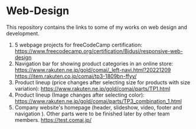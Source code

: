# Web-Design
This repository contains the links to some of my works on web design and development.
1. 5 webpage projects for freeCodeCamp certification: https://www.freecodecamp.org/certification/Bidusi/responsive-web-design 
2. Navigation bar for showing product categories in an online store: https://www.rakuten.ne.jp/gold/comai/_left-navi.html?20221209 https://item.rakuten.co.jp/comai/tp3-1809bn-ffyy/
3. Product lineup (price changes after selecting size for products with size variation): https://www.rakuten.ne.jp/gold/comai/parts/TP1.html
4. Product lineup (Image changes after selecting color): https://www.rakuten.ne.jp/gold/comai/parts/TP3_combination_1.html
5. Company website's homepage (header, slideshow, video, footer and navigation ). Other parts were to be finished later by other team members. https://test.comai.jp/


